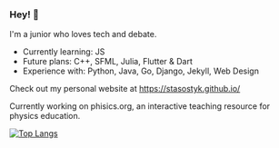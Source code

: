 ### Hey! 👾

I'm a junior who loves tech and debate. 

* Currently learning: JS
* Future plans: C++, SFML, Julia, Flutter & Dart
* Experience with: Python, Java, Go, Django, Jekyll, Web Design

Check out my personal website at https://stasostyk.github.io/

Currently working on phisics.org, an interactive teaching resource for physics education.

[![Top Langs](https://github-readme-stats.vercel.app/api/top-langs/?username=stasostyk&layout=compact&theme=react&langs_count=10)](https://github.com/anuraghazra/github-readme-stats)
